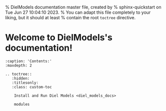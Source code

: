 % DielModels documentation master file, created by
% sphinx-quickstart on Tue Jun 27 10:04:10 2023.
% You can adapt this file completely to your liking, but it should at least
% contain the root `toctree` directive.

# Welcome to DielModels's documentation!

```{toctree}
:caption: 'Contents:'
:maxdepth: 2

.. toctree::
   :hidden:
   :titlesonly:
   :class: custom-toc
   
    Install and Run Diel Models <diel_models_docs>
    
    modules
```

